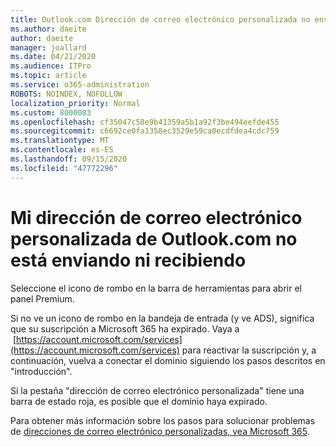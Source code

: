 ```yaml
---
title: Outlook.com Dirección de correo electrónico personalizada no envía ni recibe
ms.author: daeite
author: daeite
manager: joallard
ms.date: 04/21/2020
ms.audience: ITPro
ms.topic: article
ms.service: o365-administration
ROBOTS: NOINDEX, NOFOLLOW
localization_priority: Normal
ms.custom: 8000083
ms.openlocfilehash: cf35047c58e9b41359a5b1a92f3be494eefde455
ms.sourcegitcommit: c6692ce0fa1358ec3529e59ca0ecdfdea4cdc759
ms.translationtype: MT
ms.contentlocale: es-ES
ms.lasthandoff: 09/15/2020
ms.locfileid: "47772296"
---
```

# <a name="my-personalized-outlookcom-email-address-isnt-sending-or-receiving"></a>Mi dirección de correo electrónico personalizada de Outlook.com no está enviando ni recibiendo

Seleccione el icono de rombo en la barra de herramientas para abrir el panel Premium.

Si no ve un icono de rombo en la bandeja de entrada (y ve ADS), significa que su suscripción a Microsoft 365 ha expirado. Vaya a  [https://account.microsoft.com/services](https://account.microsoft.com/services) para reactivar la suscripción y, a continuación, vuelva a conectar el dominio siguiendo los pasos descritos en "introducción".

Si la pestaña "dirección de correo electrónico personalizada" tiene una barra de estado roja, es posible que el dominio haya expirado.

Para obtener más información sobre los pasos para solucionar problemas de [direcciones de correo electrónico personalizadas, vea Microsoft 365](https://support.office.com/article/75416a58-b225-4c02-8c07-8979403b427b?wt.mc_id=Office_Outlook_com_Alchemy).